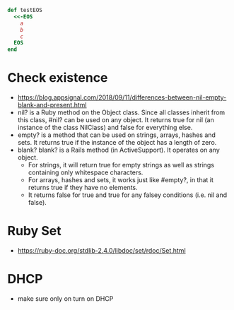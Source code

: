 ```ruby
def testEOS
  <<-EOS
    a
    b
    c
  EOS
end
```

# Check existence
- https://blog.appsignal.com/2018/09/11/differences-between-nil-empty-blank-and-present.html
- nil?
  is a Ruby method on the Object class. Since all classes inherit from this class, #nil? can be used on any object. It returns true for nil (an instance of the class NilClass) and false for everything else.
- empty?
  is a method that can be used on strings, arrays, hashes and sets. It returns true if the instance of the object has a length of zero.
- blank?
  blank? is a Rails method (in ActiveSupport). It operates on any object.
  - For strings, it will return true for empty strings as well as strings containing only whitespace characters.
  - For arrays, hashes and sets, it works just like #empty?, in that it returns true if they have no elements.
  - It returns false for true and true for any falsey conditions (i.e. nil and false).

# Ruby Set
- https://ruby-doc.org/stdlib-2.4.0/libdoc/set/rdoc/Set.html

# DHCP
- make sure only on turn on DHCP